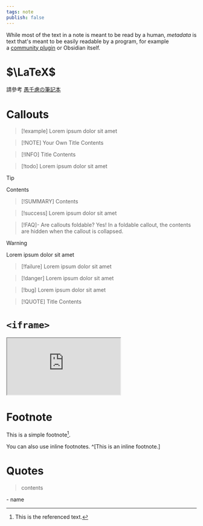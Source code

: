```yaml
---
tags: note
publish: false
---
```


While most of the text in a note is meant to be read by a human, _metadata_ is text that's meant to be easily readable by a program, for example a [community plugin](https://help.obsidian.md/Extending+Obsidian/Community+plugins) or Obsidian itself.

# $\LaTeX$

請參考 [愚千慮の筆記本](<https://hackmd.io/@RintarouTW/%E6%84%9A%E5%8D%83%E6%85%AE%E3%81%AE%E7%AD%86%E8%A8%98%E6%9C%AC/%2F%40RintarouTW%2FLaTeX_%25E8%25AA%259E%25E6%25B3%2595%25E7%25AD%2586%25E8%25A8%2598>)

# Callouts

> [!example]
> Lorem ipsum dolor sit amet

> [!NOTE] Your Own Title
> Contents

> [!INFO] Title
> Contents

> [!todo]
> Lorem ipsum dolor sit amet

> [!TIP]
> Contents

> [!SUMMARY]
> Contents

> [!success]
> Lorem ipsum dolor sit amet

> [!FAQ]- Are callouts foldable?
> Yes! In a foldable callout, the contents are hidden when the callout is collapsed.

> [!warning]
> Lorem ipsum dolor sit amet

> [!failure]
> Lorem ipsum dolor sit amet

> [!danger]
> Lorem ipsum dolor sit amet

> [!bug]
> Lorem ipsum dolor sit amet

> [!QUOTE] Title
> Contents

# `<iframe>`

<iframe src="https://jamison-chen.github.io/" style="aspect-ratio: 16/9" />

---

<iframe style="aspect-ratio: 16/9" src="https://www.youtube.com/embed/Atbl7D_yPug" title="YouTube video player" frameborder="0" allow="accelerometer; autoplay; clipboard-write; encrypted-media; gyroscope; picture-in-picture; web-share" allowfullscreen></iframe>

# Footnote

This is a simple footnote[^1].

You can also use inline footnotes. ^[This is an inline footnote.]

[^1]: This is the referenced text.

# Quotes

>contents

\- name